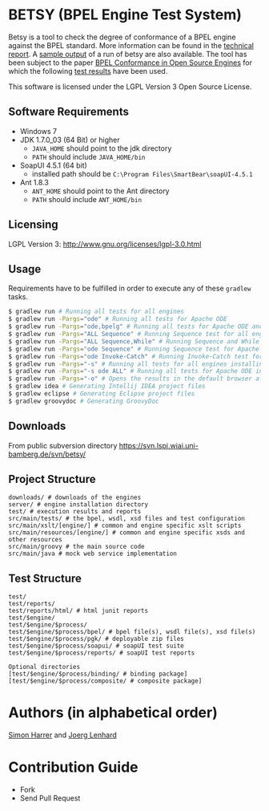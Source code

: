 # BETSY (BPEL Engine Test System)

Betsy is a tool to check the degree of conformance of a BPEL engine against the BPEL standard.
More information can be found in the [technical report](https://svn.lspi.wiai.uni-bamberg.de/svn/betsy/techrep-betsy-final.pdf).
A [sample output](https://svn.lspi.wiai.uni-bamberg.de/svn/betsy/test-results.zip) of a run of betsy are also available. The tool has been subject to the paper [BPEL Conformance in Open Source Engines](http://www.uni-bamberg.de/pi/bereich/forschung/publikationen/12-02-lenhard-wirtz-harrer/) for which the following [test results](https://svn.lspi.wiai.uni-bamberg.de/svn/betsy/test-results-soca-2012.zip) have been used.

This software is licensed under the LGPL Version 3 Open Source License.

## Software Requirements
- Windows 7
- JDK 1.7.0_03 (64 Bit) or higher
  - `JAVA_HOME` should point to the jdk directory
  - `PATH` should include `JAVA_HOME/bin`
- SoapUI 4.5.1 (64 bit)
  - installed path should be `C:\Program Files\SmartBear\soapUI-4.5.1`
- Ant 1.8.3
  - `ANT_HOME` should point to the Ant directory
  - `PATH` should include `ANT_HOME/bin`

## Licensing
LGPL Version 3: http://www.gnu.org/licenses/lgpl-3.0.html

## Usage

Requirements have to be fulfilled in order to execute any of these `gradlew` tasks.

```bash
$ gradlew run # Running all tests for all engines
$ gradlew run -Pargs="ode" # Running all tests for Apache ODE
$ gradlew run -Pargs="ode,bpelg" # Running all tests for Apache ODE and bpel-g
$ gradlew run -Pargs="ALL Sequence" # Running Sequence test for all engines
$ gradlew run -Pargs="ALL Sequence,While" # Running Sequence and While test for all engines
$ gradlew run -Pargs="ode Sequence" # Running Sequence test for Apache ODE
$ gradlew run -Pargs="ode Invoke-Catch" # Running Invoke-Catch test for Apache ODE
$ gradlew run -Pargs="-s" # Running all tests for all engines installing engines only once
$ gradlew run -Pargs="-s ode ALL" # Running all tests for Apache ODE installing engines only once
$ gradlew run -Pargs="-o" # Opens the results in the default browser after a successful run
$ gradlew idea # Generating Intellij IDEA project files
$ gradlew eclipse # Generating Eclipse project files
$ gradlew groovydoc # Generating GroovyDoc
```

## Downloads

From public subversion directory https://svn.lspi.wiai.uni-bamberg.de/svn/betsy/

## Project Structure

    downloads/ # downloads of the engines
    server/ # engine installation directory
    test/ # execution results and reports
    src/main/tests/ # the bpel, wsdl, xsd files and test configuration
    src/main/xslt/[engine/] # common and engine specific xslt scripts
    src/main/resources/[engine/] # common and engine specific xsds and other resources
    src/main/groovy # the main source code
    src/main/java # mock web service implementation

## Test Structure

	test/
	test/reports/
    test/reports/html/ # html junit reports
	test/$engine/
	test/$engine/$process/
	test/$engine/$process/bpel/ # bpel file(s), wsdl file(s), xsd file(s)
	test/$engine/$process/pgk/ # deployable zip files
	test/$engine/$process/soapui/ # soapUI test suite
	test/$engine/$process/reports/ # soapUI test reports

    Optional directories
	[test/$engine/$process/binding/ # binding package]
	[test/$engine/$process/composite/ # composite package]

# Authors (in alphabetical order)

[Simon Harrer](http://www.uni-bamberg.de/pi/team/harrer/) and [Joerg Lenhard](http://www.uni-bamberg.de/pi/team/lenhard-joerg/)

# Contribution Guide

- Fork
- Send Pull Request
